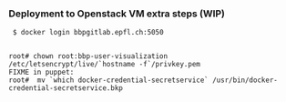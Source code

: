 ### Deployment to Openstack VM extra steps (WIP)

``` $ docker login bbpgitlab.epfl.ch:5050```
```

root# chown root:bbp-user-visualization /etc/letsencrypt/live/`hostname -f`/privkey.pem
FIXME in puppet:
root#  mv `which docker-credential-secretservice` /usr/bin/docker-credential-secretservice.bkp
```
